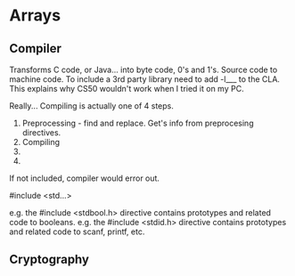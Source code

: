 # Arrays

## Compiler
Transforms C code, or Java... into byte code, 0's and 1's. Source code to machine code.
To include a 3rd party library need to add -l___ to the CLA.
This explains why CS50 wouldn't work when I tried it on my PC.

Really...
Compiling is actually one of 4 steps.
1. Preprocessing - find and replace. Get's info from preprocesing directives.
2. Compiling
3.
4.

<!-- Prototypes -->
If not included, compiler would error out.

<!-- Preprocessor directive -->
#include <std...>

e.g. the #include <stdbool.h> directive contains prototypes and related code to booleans.
e.g. the #include <stdid.h> directive contains prototypes and related code to scanf, printf, etc.

## Cryptography